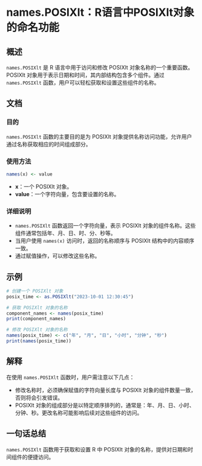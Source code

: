 <!--
Meta Description: # names.POSIXlt：R语言中POSIXlt对象的命名功能 ## 概述 `names.POSIXlt` 是 R 语言中用于访问和修改 POSIXlt 对象名称的一个重要函数。POSIXlt 对象用于表示日期和时间，其内部结构包含多个组件。通过 `names.POSIXlt` 函数，用户可以...
Meta Keywords: posixlt, names, posix_time, 对象的名称, value
-->

# names.POSIXlt：R语言中POSIXlt对象的命名功能

## 概述
`names.POSIXlt` 是 R 语言中用于访问和修改 POSIXlt 对象名称的一个重要函数。POSIXlt 对象用于表示日期和时间，其内部结构包含多个组件。通过 `names.POSIXlt` 函数，用户可以轻松获取和设置这些组件的名称。

## 文档
### 目的
`names.POSIXlt` 函数的主要目的是为 POSIXlt 对象提供名称访问功能，允许用户通过名称获取相应的时间组成部分。

### 使用方法
```R
names(x) <- value
```
- **x**：一个 POSIXlt 对象。
- **value**：一个字符向量，包含要设置的名称。

### 详细说明
- `names.POSIXlt` 函数返回一个字符向量，表示 POSIXlt 对象的组件名称。这些组件通常包括年、月、日、时、分、秒等。
- 当用户使用 `names(x)` 访问时，返回的名称顺序与 POSIXlt 结构中的内容顺序一致。
- 通过赋值操作，可以修改这些名称。

## 示例
```R
# 创建一个 POSIXlt 对象
posix_time <- as.POSIXlt("2023-10-01 12:30:45")

# 获取 POSIXlt 对象的名称
component_names <- names(posix_time)
print(component_names)

# 修改 POSIXlt 对象的名称
names(posix_time) <- c("年", "月", "日", "小时", "分钟", "秒")
print(names(posix_time))
```

## 解释
在使用 `names.POSIXlt` 函数时，用户需注意以下几点：
- 修改名称时，必须确保赋值的字符向量长度与 POSIXlt 对象的组件数量一致，否则将会引发错误。
- POSIXlt 对象的组成部分是以特定顺序排列的，通常是：年、月、日、小时、分钟、秒。更改名称可能影响后续对这些组件的访问。

## 一句话总结
`names.POSIXlt` 函数用于获取和设置 R 中 POSIXlt 对象的名称，提供对日期和时间组件的便捷访问。